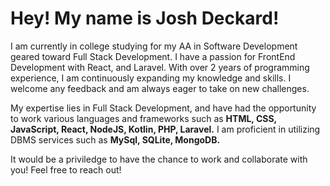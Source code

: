 <h1>Hey! My name is Josh Deckard!</h1>

I am currently in college studying for my AA in Software Development geared toward Full Stack Development. I have a passion for FrontEnd Development with React, and Laravel. With over 2 years of programming experience, I am continuously expanding my knowledge and skills. I welcome any feedback and am always eager to take on new challenges.

My expertise lies in Full Stack Development, and have had the opportunity to work various languages and frameworks such as <strong>HTML, CSS, JavaScript, React, NodeJS, Kotlin, PHP, Laravel.</strong> I am proficient in utilizing DBMS services such as <strong>MySql, SQLite, MongoDB.</strong>

It would be a priviledge to have the chance to work and collaborate with you! Feel free to reach out!

<!---
DeckardJosh/DeckardJosh is a ✨ special ✨ repository because its `README.md` (this file) appears on your GitHub profile.
You can click the Preview link to take a look at your changes.
--->


